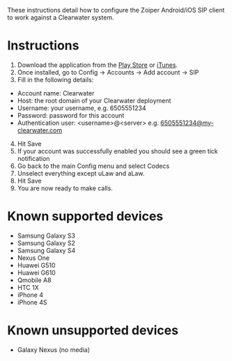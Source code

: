 These instructions detail how to configure the Zoiper Android/iOS SIP client to work against a Clearwater system.

Instructions
============

1. Download the application from the [Play Store](https://play.google.com/store/apps/details?id=com.zoiper.android.app) or [iTunes](https://itunes.apple.com/us/app/zoiper-softphone/id438949960?mt=8).
2. Once installed, go to Config -> Accounts -> Add account -> SIP
3. Fill in the following details:
  - Account name: Clearwater
  - Host: the root domain of your Clearwater deployment
  - Username: your username, e.g. 6505551234
  - Password: password for this account
  - Authentication user: &lt;username\>@&lt;server\> e.g. 6505551234@my-clearwater.com
4. Hit Save
5. If your account was successfully enabled you should see a green tick notification
6. Go back to the main Config menu and select Codecs
7. Unselect everything except uLaw and aLaw.
8. Hit Save
9. You are now ready to make calls.

Known supported devices
=======================

- Samsung Galaxy S3
- Samsung Galaxy S2
- Samsung Galaxy S4
- Nexus One
- Huawei G510
- Huawei G610
- Qmobile A8
- HTC 1X
- iPhone 4
- iPhone 4S

Known unsupported devices
=========================

- Galaxy Nexus (no media)
